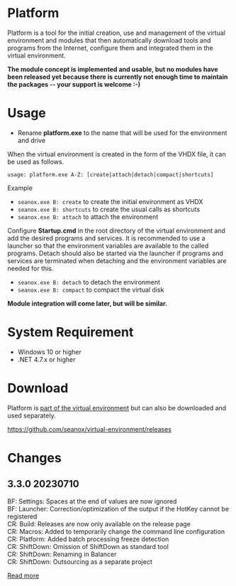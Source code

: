 # Platform
Platform is a tool for the initial creation, use and management of the virtual
environment and modules that then automatically download tools and programs
from the Internet, configure them and integrated them in the virtual
environment.

__The module concept is implemented and usable, but no modules have been
released yet because there is currently not enough time to maintain the
packages -- your support is welcome :-)__


# Usage
- Rename __platform.exe__ to the name that will be used for the environment and
  drive

When the virtual environment is created in the form of the VHDX file, it can be
used as follows.

`usage: platform.exe A-Z: [create|attach|detach|compact|shortcuts]  `

Example
- `seanox.exe B: create` to create the initial environment as VHDX
- `seanox.exe B: shortcuts` to create the usual calls as shortcuts
- `seanox.exe B: attach` to attach the environment

Configure __Startup.cmd__ in the root directory of the virtual environment and
add the desired programs and services. It is recommended to use a launcher so
that the environment variables are available to the called programs. Detach
should also be started via the launcher if programs and services are terminated
when detaching and the environment variables are needed for this.

- `seanox.exe B: detach` to detach the environment
- `seanox.exe B: compact` to compact the virtual disk

__Module integration will come later, but will be similar.__


# System Requirement
- Windows 10 or higher
- .NET 4.7.x or higher


# Download
Platform is [part of the virtual environment](https://github.com/seanox/virtual-environment/tree/main/platform)
but can also be downloaded and used separately.

https://github.com/seanox/virtual-environment/releases


# Changes 
## 3.3.0 20230710  
BF: Settings: Spaces at the end of values are now ignored  
BF: Launcher: Correction/optimization of the output if the HotKey cannot be registered  
CR: Build: Releases are now only available on the release page  
CR: Macros: Added to temporarily change the command line configuration  
CR: Platform: Added batch processing freeze detection  
CR: ShiftDown: Omission of ShiftDown as standard tool  
CR: ShiftDown: Renaming in Balancer  
CR: ShiftDown: Outsourcing as a separate project  

[Read more](https://raw.githubusercontent.com/seanox/virtual-environment/master/platform/CHANGES)
